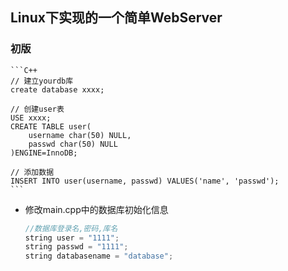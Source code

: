 ## Linux下实现的一个简单WebServer
### 初版


    ```C++
    // 建立yourdb库
    create database xxxx;

    // 创建user表
    USE xxxx;
    CREATE TABLE user(
        username char(50) NULL,
        passwd char(50) NULL
    )ENGINE=InnoDB;

    // 添加数据
    INSERT INTO user(username, passwd) VALUES('name', 'passwd');
    ```

* 修改main.cpp中的数据库初始化信息

    ```C++
    //数据库登录名,密码,库名
    string user = "1111";
    string passwd = "1111";
    string databasename = "database";
    ```
